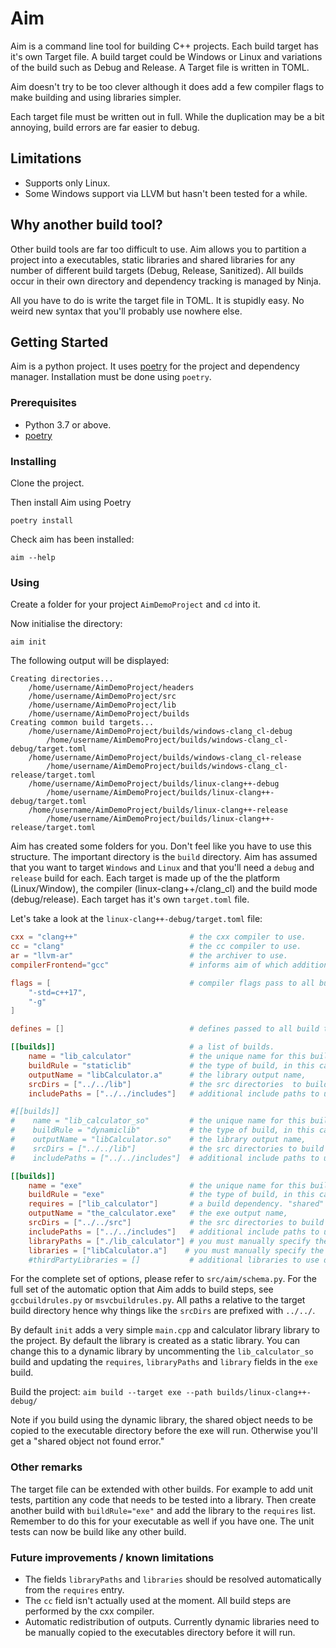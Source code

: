 # Aim
Aim is a command line tool for building C++ projects.
Each build target has it's own Target file.
A build target could be Windows or Linux and variations of the build such as Debug and Release.
A Target file is written in TOML.

Aim doesn't try to be too clever although it does add a few compiler flags to make building and using libraries simpler.

Each target file must be written out in full. While the duplication may be a bit annoying, build errors are far easier to debug.

## Limitations
* Supports only Linux.
* Some Windows support via LLVM but hasn't been tested for a while.

## Why another build tool?
Other build tools are far too difficult to use. Aim allows you to partition a project into a executables, static libraries
and shared libraries for any number of different build targets (Debug, Release, Sanitized). All builds occur in their own
directory and dependency tracking is managed by Ninja.

All you have to do is write the target file in TOML. It is stupidly easy. No weird new syntax that you'll probably
use nowhere else.

## Getting Started
Aim is a python project. It uses [poetry](https://python-poetry.org/) for the project and dependency manager.
Installation must be done using `poetry`.

### Prerequisites
* Python 3.7 or above.
* [poetry](https://python-poetry.org/)

### Installing
Clone the project.

Then install Aim using Poetry

`poetry install`

Check aim has been installed:

`aim --help`

### Using
Create a folder for your project `AimDemoProject` and `cd` into it.

Now initialise the directory:

`aim init`

The following output will be displayed:

```
Creating directories...
	/home/username/AimDemoProject/headers
	/home/username/AimDemoProject/src
	/home/username/AimDemoProject/lib
	/home/username/AimDemoProject/builds
Creating common build targets...
	/home/username/AimDemoProject/builds/windows-clang_cl-debug
		/home/username/AimDemoProject/builds/windows-clang_cl-debug/target.toml
	/home/username/AimDemoProject/builds/windows-clang_cl-release
		/home/username/AimDemoProject/builds/windows-clang_cl-release/target.toml
	/home/username/AimDemoProject/builds/linux-clang++-debug
		/home/username/AimDemoProject/builds/linux-clang++-debug/target.toml
	/home/username/AimDemoProject/builds/linux-clang++-release
		/home/username/AimDemoProject/builds/linux-clang++-release/target.toml
```

Aim has created some folders for you. Don't feel like you have to use this structure.
The important directory is the `build` directory. Aim has assumed that you want to target `Windows` and `Linux`
and that you'll need a `debug` and `release` build for each. Each target is made up of the the platform (Linux/Window),
the compiler (linux-clang++/clang_cl) and the build mode (debug/release). Each target has it's own `target.toml` file.

Let's take a look at the `linux-clang++-debug/target.toml` file:

```toml
cxx = "clang++"                         # the cxx compiler to use.
cc = "clang"                            # the cc compiler to use.
ar = "llvm-ar"                          # the archiver to use.
compilerFrontend="gcc"                  # informs aim of which additional flags to include at various stages of the build.

flags = [                               # compiler flags pass to all build targets.
    "-std=c++17",
    "-g"
]

defines = []                            # defines passed to all build targets.

[[builds]]                              # a list of builds.
    name = "lib_calculator"             # the unique name for this build.
    buildRule = "staticlib"             # the type of build, in this case create a static library.
    outputName = "libCalculator.a"      # the library output name,
    srcDirs = ["../../lib"]             # the src directories  to build the static library from.
    includePaths = ["../../includes"]   # additional include paths to use during the build.

#[[builds]]
#    name = "lib_calculator_so"         # the unique name for this build.
#    buildRule = "dynamiclib"           # the type of build, in this case create a shared library.
#    outputName = "libCalculator.so"    # the library output name,
#    srcDirs = ["../../lib"]            # the src directories to build the shared library from.
#    includePaths = ["../../includes"]  # additional include paths to use during the build.

[[builds]]
    name = "exe"                        # the unique name for this build.
    buildRule = "exe"                   # the type of build, in this case an executable.
    requires = ["lib_calculator"]       # a build dependency. "shared" will be built first and linked against.
    outputName = "the_calculator.exe"   # the exe output name,
    srcDirs = ["../../src"]             # the src directories to build the shared library from.
    includePaths = ["../../includes"]   # additional include paths to use during the build.
    libraryPaths = ["./lib_calculator"] # you must manually specify the library path to the dependency (requires).
    libraries = ["libCalculator.a"]    # you must manually specify the library name of the dependency (requires).
    #thirdPartyLibraries = []           # additional libraries to use during the build that are not apart of the Aim build process.
```
For the complete set of options, please refer to `src/aim/schema.py`.
For the full set of the automatic option that Aim adds to build steps, see `gccbuildrules.py` or `msvcbuildrules.py`.
All paths a relative to the target build directory hence why things like the `srcDirs` are prefixed with `../../`.

By default `init` adds a very simple `main.cpp` and calculator library library to the project. By default the library
is created as a static library. You can change this to a dynamic library by uncommenting the `lib_calculator_so` build
and updating the `requires`, `libraryPaths` and `library` fields in the `exe` build.

Build the project:
`aim build --target exe --path builds/linux-clang++-debug/`

Note if you build using the dynamic library, the shared object needs to be copied to the executable directory before the
exe will run. Otherwise you'll get a "shared object not found error."

### Other remarks
The target file can be extended with other builds. For example to add unit tests, partition any code that needs to be
tested into a library. Then create another build with `buildRule="exe"` and add the library to the `requires` list.
Remember to do this for your executable as well if you have one. The unit tests can now be build like any other build.

### Future improvements / known limitations
 * The fields `libraryPaths` and `libraries` should be resolved automatically from the `requires` entry.
 * The `cc` field isn't actually used at the moment. All build steps are performed by the cxx compiler.
 * Automatic redistribution of outputs. Currently dynamic libraries need to be manually copied to the executables directory before it will run.
